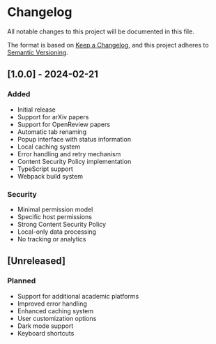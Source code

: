 # Changelog

All notable changes to this project will be documented in this file.

The format is based on [Keep a Changelog](https://keepachangelog.com/en/1.0.0/),
and this project adheres to [Semantic Versioning](https://semver.org/spec/v2.0.0.html).

## [1.0.0] - 2024-02-21

### Added
- Initial release
- Support for arXiv papers
- Support for OpenReview papers
- Automatic tab renaming
- Popup interface with status information
- Local caching system
- Error handling and retry mechanism
- Content Security Policy implementation
- TypeScript support
- Webpack build system

### Security
- Minimal permission model
- Specific host permissions
- Strong Content Security Policy
- Local-only data processing
- No tracking or analytics

## [Unreleased]

### Planned
- Support for additional academic platforms
- Improved error handling
- Enhanced caching system
- User customization options
- Dark mode support
- Keyboard shortcuts 